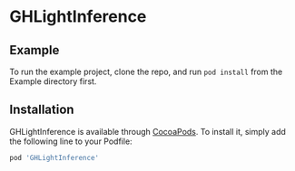 # GHLightInference

## Example

To run the example project, clone the repo, and run `pod install` from the Example directory first.

## Installation

GHLightInference is available through [CocoaPods](https://cocoapods.org). To install
it, simply add the following line to your Podfile:

```ruby
pod 'GHLightInference'
```
